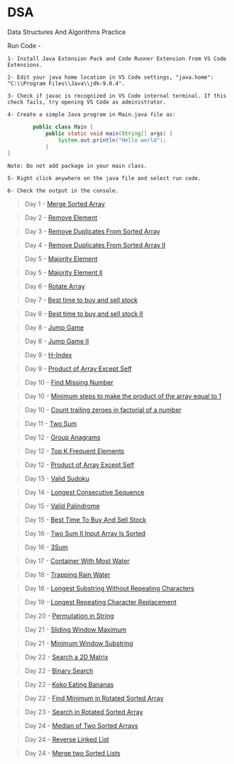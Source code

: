 # DSA
Data Structures And Algorithms Practice

Run Code -

    1- Install Java Extension Pack and Code Runner Extension from VS Code Extensions.

    2- Edit your java home location in VS Code settings, "java.home": "C:\\Program Files\\Java\\jdk-9.0.4".

    3- Check if javac is recognized in VS Code internal terminal. If this check fails, try opening VS Code as administrator.

    4- Create a simple Java program in Main.java file as:

```java
        public class Main {
            public static void main(String[] args) {
                System.out.println("Hello world");     
            }
}
```
    Note: Do not add package in your main class.

    5- Right click anywhere on the java file and select run code.

    6- Check the output in the console.

> Day 1 - [Merge Sorted Array](https://leetcode.com/problems/merge-sorted-array/?envType=study-plan-v2&envId=top-interview-150)

> Day 2 - [Remove Element](https://leetcode.com/problems/remove-element/?envType=study-plan-v2&envId=top-interview-150)

> Day 3 - [Remove Duplicates From Sorted Array](https://leetcode.com/problems/remove-duplicates-from-sorted-array/description/?envType=study-plan-v2&envId=top-interview-150)

> Day 4 - [Remove Duplicates From Sorted Array II](https://leetcode.com/problems/remove-duplicates-from-sorted-array-ii/description/?envType=study-plan-v2&envId=top-interview-150)

> Day 5 - [Majority Element](https://leetcode.com/problems/majority-element/submissions/1149059881/?envType=study-plan-v2&envId=top-interview-150)

> Day 5 - [Majority Element II](https://leetcode.com/problems/majority-element-ii/)

> Day 6 - [Rotate Array](https://leetcode.com/problems/rotate-array/description/?envType=study-plan-v2&envId=top-interview-150)

> Day 7 - [Best time to buy and sell stock](https://leetcode.com/problems/best-time-to-buy-and-sell-stock/description/?envType=study-plan-v2&envId=top-interview-150)

> Day 8 - [Best time to buy and sell stock II ](https://leetcode.com/problems/best-time-to-buy-and-sell-stock-ii/description/?envType=study-plan-v2&envId=top-interview-150)

> Day 8 - [Jump Game](https://leetcode.com/problems/jump-game/description/?envType=study-plan-v2&envId=top-interview-150)

> Day 8 - [Jump Game II ](https://leetcode.com/problems/jump-game-ii/description/?envType=study-plan-v2&envId=top-interview-150)

> Day 9 - [H-Index ](https://leetcode.com/problems/h-index/?envType=study-plan-v2&envId=top-interview-150)

> Day 9 - [Product of Array Except Self ](https://leetcode.com/problems/product-of-array-except-self/description/?envType=study-plan-v2&envId=top-interview-150)

> Day 10 - [Find Missing Number](https://www.geeksforgeeks.org/find-the-missing-number/)

> Day 10 - [Minimum steps to make the product of the array equal to 1](https://www.geeksforgeeks.org/minimum-steps-to-make-the-product-of-the-array-equal-to-1/)

> Day 10 - [Count trailing zeroes in factorial of a number](https://www.geeksforgeeks.org/count-trailing-zeroes-factorial-number/)

> Day 11 - [Two Sum](https://leetcode.com/problems/two-sum/)

> Day 12 - [Group Anagrams](https://leetcode.com/problems/group-anagrams/)

> Day 12 - [Top K Frequent Elements](https://leetcode.com/problems/top-k-frequent-elements/)

> Day 12 - [Product of Array Except Self](https://leetcode.com/problems/product-of-array-except-self)

> Day 13 - [Valid Sudoku](https://leetcode.com/problems/valid-sudoku)

> Day 14 - [Longest Consecutive Sequence](https://leetcode.com/problems/longest-consecutive-sequence)

> Day 15 - [Valid Palindrome](https://leetcode.com/problems/valid-palindrome/)

> Day 15 - [Best Time To Buy And Sell Stock](https://leetcode.com/problems/best-time-to-buy-and-sell-stock)

> Day 16 - [Two Sum II Input Array Is Sorted](https://leetcode.com/problems/two-sum-ii-input-array-is-sorted/)

> Day 16 - [3Sum](https://leetcode.com/problems/3sum)

> Day 17 - [Container With Most Water](https://leetcode.com/problems/container-with-most-water/)

> Day 18 - [Trapping Rain Water](https://leetcode.com/problems/trapping-rain-water/)

> Day 18 - [Longest Substring Without Repeating Characters](https://leetcode.com/problems/longest-substring-without-repeating-characters)

> Day 19 - [Longest Repeating Character Replacement](https://leetcode.com/problems/longest-repeating-character-replacement/)

> Day 20 - [Permutation in String](https://leetcode.com/problems/permutation-in-string/)

> Day 21 - [Sliding Window Maximum](https://leetcode.com/problems/sliding-window-maximum/)

> Day 21 - [Minimum Window Substring](https://leetcode.com/problems/minimum-window-substring)

> Day 22 - [Search a 2D Matrix](https://leetcode.com/problems/search-a-2d-matrix)

> Day 22 - [Binary Search](https://leetcode.com/problems/binary-search/)

> Day 22 - [Koko Eating Bananas](https://leetcode.com/problems/koko-eating-bananas/)

> Day 22 - [Find Minimum in Rotated Sorted Array](https://leetcode.com/problems/find-minimum-in-rotated-sorted-array/)

> Day 23 - [Search in Rotated Sorted Array](https://leetcode.com/problems/search-in-rotated-sorted-array/)

> Day 24 - [Median of Two Sorted Arrays](https://leetcode.com/problems/median-of-two-sorted-arrays)

> Day 24 - [Reverse Linked List](https://leetcode.com/problems/reverse-linked-list/)

> Day 24 - [Merge two Sorted Lists](https://leetcode.com/problems/merge-two-sorted-lists)
<!-- Day x - [text](Url) -->